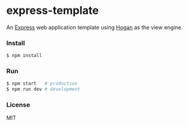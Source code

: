 # express-template

An [Express](http://expressjs.com) web application template using [Hogan](http://twitter.github.io/hogan.js/) as the view engine.

### Install

```sh
$ npm install
```

### Run

```sh
$ npm start   # production
$ npm run dev # development
```

### License

MIT
